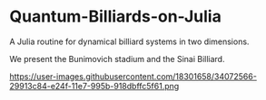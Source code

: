 # Quantum-Billiards-on-Julia

A Julia routine for dynamical billiard systems in two dimensions.

We present the Bunimovich stadium and the Sinai Billiard.

https://user-images.githubusercontent.com/18301658/34072566-29913c84-e24f-11e7-995b-918dbffc5f61.png
